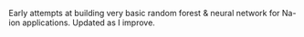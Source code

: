 Early attempts at building very basic random forest & neural network for Na-ion applications. Updated as I improve.
